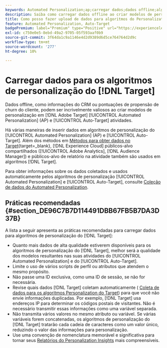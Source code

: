 ```yaml
---
keywords: Automated Personalization;ap;carregar dados;dados offline;algoritmo de personalização;direcionamento automático;direcionamento automático;práticas recomendadas
description: Saiba como carregar dados offline ao criar modelos de personalização nas atividades  [!DNL Adobe Target] [!UICONTROL Automated Personalization] (AP) e [!UICONTROL Auto-Target].
title: Como posso fazer upload de dados para algoritmos do Personalization?
feature: Automated Personalization, Auto-Target
badgePremium: label="Premium" type="Positive" url="https://experienceleague.adobe.com/docs/target/using/introduction/intro.html?lang=en#premium newtab=true" tooltip="Consulte o que está incluído no Target Premium."
exl-id: c750e0e5-8ebd-49a2-9705-05f593aaf0b9
source-git-commit: 3f64da1c9a1146e4d2d9389d6d5ce764764d2d9c
workflow-type: tm+mt
source-wordcount: '277'
ht-degree: 10%

---
```


# Carregar dados para os algoritmos de personalização do [!DNL Target]

Dados offline, como informações do CRM ou pontuações de propensão de churn do cliente, podem ser incrivelmente valiosos ao criar modelos de personalização em [!DNL Adobe Target] [!UICONTROL Automated Personalization] (AP) e [!UICONTROL Auto-Target] atividades.

Há várias maneiras de inserir dados em algoritmos de personalização do [!UICONTROL Automated Personalization] (AP) e [!UICONTROL Auto-Target]. Além dos métodos em [Métodos para obter dados no Target](https://experienceleague.adobe.com/docs/target-dev/developer/implementation/methods/methods-to-get-data-into-target.html?lang=pt-BR){target=_blank}, [!DNL Experience Cloud] públicos-alvo compartilhados ([!UICONTROL Adobe Analytics], [!DNL Audience Manager]) e públicos-alvo de relatório na atividade também são usados em algoritmos [!DNL Target].

Para obter informações sobre os dados coletados e usados automaticamente pelos algoritmos de personalização [!UICONTROL Automated Personalization] e [!UICONTROL Auto-Target], consulte [Coleção de dados do Automated Personalization](/help/main/c-activities/t-automated-personalization/ap-data.md).

## Práticas recomendadas {#section_DE96C7B7D114491DBB67FB5B7DA3D37B}

A lista a seguir apresenta as práticas recomendadas para carregar dados para algoritmos de personalização do [!DNL Target]:

* Quanto mais dados de alta qualidade estiverem disponíveis para os algoritmos de personalização do [!DNL Target], melhor será a qualidade dos modelos resultantes nas suas atividades do [!UICONTROL Automated Personalization] e do [!UICONTROL Auto-Target].
* Limite o uso de vários scripts de perfil ou atributos que atendem o mesmo propósito.
* Não passe uma ID exclusiva, como uma ID de sessão, se não for necessária.
* Revise quais dados [!DNL Target] coletam automaticamente ( [Coleta de dados para os algoritmos Personalization do Target](/help/main/c-activities/t-automated-personalization/ap-data.md)) para que você não envie informações duplicadas. Por exemplo, [!DNL Target] usa endereços IP para determinar os códigos postais de visitantes. Não é necessário transmitir essas informações como uma variável separada.
* Não transmita vários valores no mesmo atributo ou variável. Se várias variáveis forem concatenadas, os algoritmos de personalização do [!DNL Target] tratarão cada cadeia de caracteres como um valor único, reduzindo o valor das informações para personalização.
* Use uma convenção de nomenclatura memorável e significativa para tornar seus [Relatórios do Personalization Insights](/help/main/c-reports/c-personalization-insights-reports/personalization-insights-reports.md#concept_A897070E1EDC403EB84CFB7A6ECAD767) mais compreensíveis.
